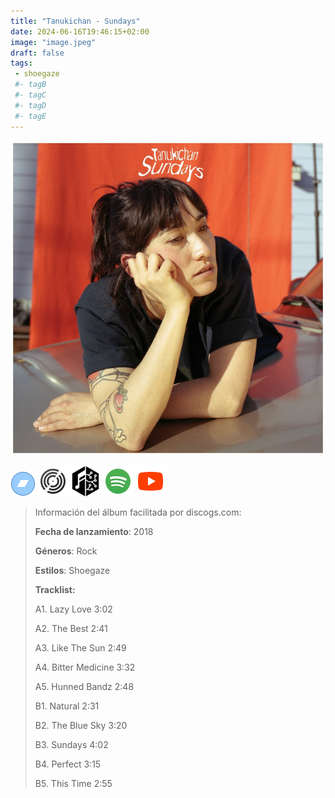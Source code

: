 ```yaml
---
title: "Tanukichan - Sundays"
date: 2024-06-16T19:46:15+02:00
image: "image.jpeg"
draft: false
tags:
 - shoegaze
 #- tagB
 #- tagC
 #- tagD
 #- tagE
---
```

![cover](image.jpeg (Tanukichan - Sundays))
 
[![bandcamp](../links/svg/bandcamp.png (bandcamp))](https://tanukichan.bandcamp.com/album/sundays)
[![discogs](../links/svg/discogs.png (discogs))](https://www.discogs.com/master/1436980)
[![musicbrainz](../links/svg/musicbrainz.png (musicbrainz))](https://musicbrainz.org/release/c5840b22-dd2a-49dc-9dc2-94d5065be29f)
[![spotify](../links/svg/spotify.png (putify))](https://open.spotify.com/album/47bvdpM4S6uhF9T5wwEBtP)
[![youtube](../links/svg/youtube.png (youtube))](https://www.youtube.com/playlist?list=PLxcmJhUJ9RiDuJTEkrvuR76YAP5IFh0G1)
 
<!-- [![lastfm](../links/svg/lastfm.png (lastfm))]() -->
 
> Información del álbum facilitada por discogs.com:
> 
> **Fecha de lanzamiento**: 2018
> 
> **Géneros**: Rock
> 
> **Estilos**: Shoegaze
> 
> **Tracklist:**
> 
>   A1. Lazy Love    3:02
> 
>   A2. The Best    2:41
> 
>   A3. Like The Sun    2:49
> 
>   A4. Bitter Medicine    3:32
> 
>   A5. Hunned Bandz    2:48
> 
>   B1. Natural    2:31
> 
>   B2. The Blue Sky    3:20
> 
>   B3. Sundays    4:02
> 
>   B4. Perfect    3:15
> 
>   B5. This Time    2:55
> 
